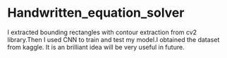# Handwritten_equation_solver
I extracted bounding rectangles with contour extraction from cv2 library.Then I used CNN to train and test my model.I obtained the dataset from kaggle.
It is an brilliant idea will be very useful in future.
